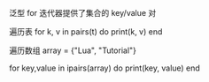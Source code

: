 泛型 for 迭代器提供了集合的 key/value 对

遍历表
for k, v in pairs(t) do
print(k, v)
end



遍历数组
array = {"Lua", "Tutorial"}

for key,value in ipairs(array)
do
print(key, value)
end